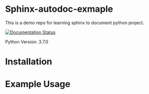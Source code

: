 # Sphinx-autodoc-exmaple

This is a demo repo for learning sphinx to document python project.

[![Documentation Status](https://readthedocs.org/projects/sphinx-autodoc-example/badge/?version=latest)](https://sphinx-autodoc-example.readthedocs.io/en/latest/?badge=latest)

Python Version: 3.7.0

# Installation

# Example Usage

